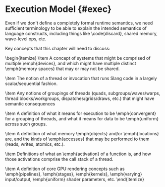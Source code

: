 Execution Model {#exec}
===============

<div class=issue>
Even if we don't define a completely formal runtime semantics, we need sufficient terminology to be able to explain the intended semantics of language constructs, including things like \code{discard}, shared memory, wave-level ops, etc.

Key concepts that this chapter will need to discuss:

\begin{itemize}
\item A concept of systems that might be comprised of multiple \emph{devices}, and which might have multiple distinct \emph{memory spaces} that may or may not be shared.

\item The notion of a thread or invocation that runs Slang code in a largely scalar/sequential fashion.

\item Any notions of groupings of threads (quads, subgroups/waves/warps, thread blocks/workgroups, dispatches/grids/draws, etc.) that might have semantic consequences

\item A definition of what it means for execution to be \emph{convergent} for a grouping of threads, and what it means for data to be \emph{uniform} across such groups.

\item A definition of what memory \emph{objects} and/or \emph{locations} are, and the kinds of \emph{accesses} that may be performed to them (reads, writes, atomics, etc.).

\item Definitions of what an \emph{activation} of a function is, and how those activations comprise the call stack of a thread.

\item A definition of core GPU rendering concepts such as \emph{pipelines}, \emph{stages}, \emph{kernels}, \emph{varying} input/output, \emph{uniform} shader parameters, etc.
\end{itemize}

</div>

